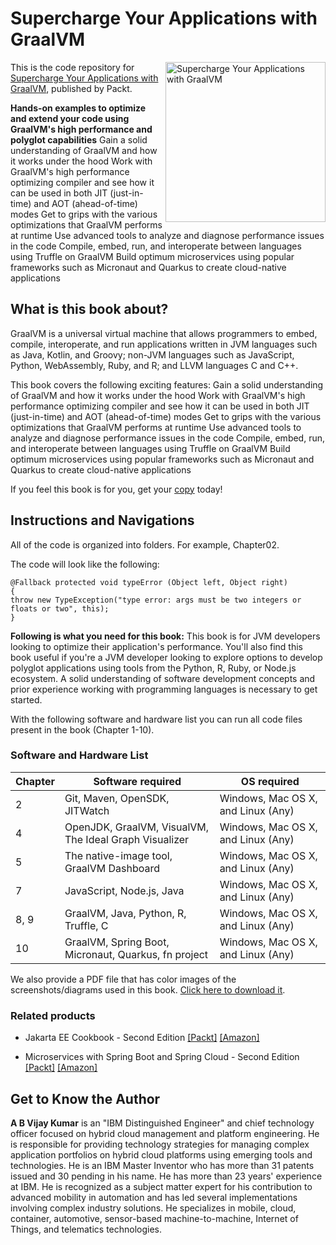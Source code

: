 # Supercharge Your Applications with GraalVM

<a href="https://www.packtpub.com/product/supercharge-your-applications-with-graalvm/9781800564909?utm_source=github&utm_medium=repository&utm_campaign=9781800564909"><img src="https://static.packt-cdn.com/products/9781800564909/cover/smaller" alt="Supercharge Your Applications with GraalVM" height="256px" align="right"></a>

This is the code repository for [Supercharge Your Applications with GraalVM](https://www.packtpub.com/product/supercharge-your-applications-with-graalvm/9781800564909?utm_source=github&utm_medium=repository&utm_campaign=9781800564909), published by Packt.

**Hands-on examples to optimize and extend your code using GraalVM's high performance and polyglot capabilities**
Gain a solid understanding of GraalVM and how it works under the hood
Work with GraalVM's high performance optimizing compiler and see how it can be used in both JIT (just-in-time) and AOT (ahead-of-time) modes
Get to grips with the various optimizations that GraalVM performs at runtime
Use advanced tools to analyze and diagnose performance issues in the code
Compile, embed, run, and interoperate between languages using Truffle on GraalVM
Build optimum microservices using popular frameworks such as Micronaut and Quarkus to create cloud-native applications
## What is this book about?
GraalVM is a universal virtual machine that allows programmers to embed, compile, interoperate, and run applications written in JVM languages such as Java, Kotlin, and Groovy; non-JVM languages such as JavaScript, Python, WebAssembly, Ruby, and R; and LLVM languages C and C++. 

This book covers the following exciting features:
Gain a solid understanding of GraalVM and how it works under the hood
Work with GraalVM's high performance optimizing compiler and see how it can be used in both JIT (just-in-time) and AOT (ahead-of-time) modes
Get to grips with the various optimizations that GraalVM performs at runtime
Use advanced tools to analyze and diagnose performance issues in the code
Compile, embed, run, and interoperate between languages using Truffle on GraalVM
Build optimum microservices using popular frameworks such as Micronaut and Quarkus to create cloud-native applications

If you feel this book is for you, get your [copy](https://www.amazon.com/dp/1800564902) today!


## Instructions and Navigations
All of the code is organized into folders. For example, Chapter02.

The code will look like the following:
```
@Fallback protected void typeError (Object left, Object right)
{
throw new TypeException("type error: args must be two integers or floats or two", this);
}
```

**Following is what you need for this book:**
This book is for JVM developers looking to optimize their application's performance. You'll also find this book useful if you're a JVM developer looking to explore options to develop polyglot applications using tools from the Python, R, Ruby, or Node.js ecosystem. A solid understanding of software development concepts and prior experience working with programming languages is necessary to get started.

With the following software and hardware list you can run all code files present in the book (Chapter 1-10).
### Software and Hardware List
| Chapter | Software required | OS required |
| -------- | ------------------------------------ | ----------------------------------- |
| 2 | Git, Maven, OpenSDK, JITWatch | Windows, Mac OS X, and Linux (Any) |
| 4 | OpenJDK, GraalVM, VisualVM, The Ideal Graph Visualizer | Windows, Mac OS X, and Linux (Any) |
| 5 | The native-image tool, GraalVM Dashboard | Windows, Mac OS X, and Linux (Any) |
| 7 | JavaScript, Node.js, Java  | Windows, Mac OS X, and Linux (Any) |
| 8, 9 | GraalVM, Java, Python, R, Truffle, C | Windows, Mac OS X, and Linux (Any) |
| 10 | GraalVM, Spring Boot, Micronaut, Quarkus, fn project | Windows, Mac OS X, and Linux (Any) |

We also provide a PDF file that has color images of the screenshots/diagrams used in this book. [Click here to download it](https://static.packt-cdn.com/downloads/9781800564909_ColorImages.pdf).

### Related products
* Jakarta EE Cookbook - Second Edition [[Packt]](https://www.packtpub.com/product/jakarta-ee-cookbook-second-edition/9781838642884?utm_source=github&utm_medium=repository&utm_campaign=9781838642884) [[Amazon]](https://www.amazon.com/dp/1838642889)

* Microservices with Spring Boot and Spring Cloud - Second Edition [[Packt]](https://www.packtpub.com/product/microservices-with-spring-boot-and-spring-cloud-second-edition/9781801072977?utm_source=github&utm_medium=repository&utm_campaign=9781801072977) [[Amazon]](https://www.amazon.com/dp/1801072973)



## Get to Know the Author
**A B Vijay Kumar**
is an "IBM Distinguished Engineer" and chief technology officer focused on hybrid cloud management and platform engineering. He is responsible for providing technology strategies for managing complex application portfolios on hybrid cloud platforms using emerging tools and technologies.
He is an IBM Master Inventor who has more than 31 patents issued and 30 pending in his name. He has more than 23 years' experience at IBM. He is recognized as a subject matter expert for his contribution to advanced mobility in automation and has led several implementations involving complex industry solutions. He specializes in mobile, cloud, container, automotive, sensor-based machine-to-machine, Internet of Things, and telematics technologies.
